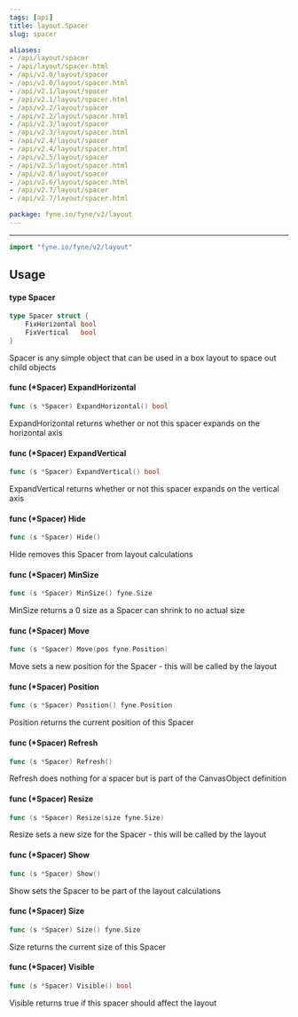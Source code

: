 ```yaml
---
tags: [api]
title: layout.Spacer
slug: spacer

aliases:
- /api/layout/spacer
- /api/layout/spacer.html
- /api/v2.0/layout/spacer
- /api/v2.0/layout/spacer.html
- /api/v2.1/layout/spacer
- /api/v2.1/layout/spacer.html
- /api/v2.2/layout/spacer
- /api/v2.2/layout/spacer.html
- /api/v2.3/layout/spacer
- /api/v2.3/layout/spacer.html
- /api/v2.4/layout/spacer
- /api/v2.4/layout/spacer.html
- /api/v2.5/layout/spacer
- /api/v2.5/layout/spacer.html
- /api/v2.6/layout/spacer
- /api/v2.6/layout/spacer.html
- /api/v2.7/layout/spacer
- /api/v2.7/layout/spacer.html

package: fyne.io/fyne/v2/layout
---
```



---
```go
import "fyne.io/fyne/v2/layout"
```

## Usage

#### type Spacer

```go
type Spacer struct {
	FixHorizontal bool
	FixVertical   bool
}
```

Spacer is any simple object that can be used in a box layout to space out child objects

#### func (*Spacer) ExpandHorizontal

```go
func (s *Spacer) ExpandHorizontal() bool
```
ExpandHorizontal returns whether or not this spacer expands on the horizontal axis

#### func (*Spacer) ExpandVertical

```go
func (s *Spacer) ExpandVertical() bool
```
ExpandVertical returns whether or not this spacer expands on the vertical axis

#### func (*Spacer) Hide

```go
func (s *Spacer) Hide()
```
Hide removes this Spacer from layout calculations

#### func (*Spacer) MinSize

```go
func (s *Spacer) MinSize() fyne.Size
```
MinSize returns a 0 size as a Spacer can shrink to no actual size

#### func (*Spacer) Move

```go
func (s *Spacer) Move(pos fyne.Position)
```
Move sets a new position for the Spacer - this will be called by the layout

#### func (*Spacer) Position

```go
func (s *Spacer) Position() fyne.Position
```
Position returns the current position of this Spacer

#### func (*Spacer) Refresh

```go
func (s *Spacer) Refresh()
```
Refresh does nothing for a spacer but is part of the CanvasObject definition

#### func (*Spacer) Resize

```go
func (s *Spacer) Resize(size fyne.Size)
```
Resize sets a new size for the Spacer - this will be called by the layout

#### func (*Spacer) Show

```go
func (s *Spacer) Show()
```
Show sets the Spacer to be part of the layout calculations

#### func (*Spacer) Size

```go
func (s *Spacer) Size() fyne.Size
```
Size returns the current size of this Spacer

#### func (*Spacer) Visible

```go
func (s *Spacer) Visible() bool
```
Visible returns true if this spacer should affect the layout
